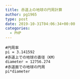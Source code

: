 ```yaml
---
title: 赤道上の地球の円周計算
author: pg1965
type: post
date: 2019-10-31T04:06:34+00:00
categories:
  - PHP
---
```

```python3
#円周率
pi = 3.141592
#赤道上での地球の直径（KM）
diameter = 12756.274
#赤道面での地球の円周
pi*diameter
```
